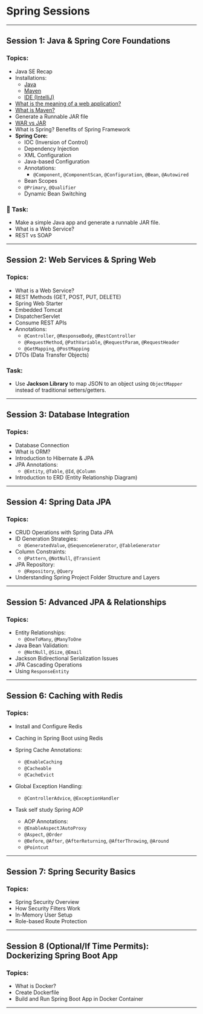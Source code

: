 # Spring Sessions

---

##  Session 1: Java & Spring Core Foundations

### Topics:
- Java SE Recap
- Installations:
  - [Java](https://www.codejava.net/java-se/download-and-install-java-11-openjdk-and-oracle-jdk)  
  - [Maven](https://phoenixnap.com/kb/install-maven-windows)
  - [IDE (IntelliJ)](https://www.jetbrains.com/idea/download/?section=linux)
- [What is the meaning of a web application?](https://aws.amazon.com/what-is/web-application/)
- [What is Maven?](https://www.marcobehler.com/guides/mvn-clean-install-a-short-guide-to-maven)
- Generate a Runnable JAR file
- [WAR vs JAR](https://www.baeldung.com/java-jar-war-packaging)
- What is Spring? Benefits of Spring Framework
- **Spring Core:**
  - IOC (Inversion of Control)
  - Dependency Injection
  - XML Configuration
  - Java-based Configuration
  - Annotations:
    - `@Component`, `@ComponentScan`, `@Configuration`, `@Bean`, `@Autowired`
  - Bean Scopes
  - `@Primary`, `@Qualifier`
  - Dynamic Bean Switching

### 📝 Task:
- Make a simple Java app and generate a runnable JAR file.
- What is a Web Service?
- REST vs SOAP

---

##  Session 2: Web Services & Spring Web

### Topics:
- What is a Web Service?
- REST Methods (GET, POST, PUT, DELETE)
- Spring Web Starter
- Embedded Tomcat
- DispatcherServlet
- Consume REST APIs
- Annotations:
  - `@Controller`, `@ResponseBody`, `@RestController`
  - `@RequestMethod`, `@PathVariable`, `@RequestParam`, `@RequestHeader`
  - `@GetMapping`, `@PostMapping`
- DTOs (Data Transfer Objects)

###  Task:
- Use **Jackson Library** to map JSON to an object using `ObjectMapper` instead of traditional setters/getters.

---

##  Session 3: Database Integration

### Topics:
- Database Connection
- What is ORM?
- Introduction to Hibernate & JPA
- JPA Annotations:
  - `@Entity`, `@Table`, `@Id`, `@Column`
- Introduction to ERD (Entity Relationship Diagram)

---

##  Session 4: Spring Data JPA

### Topics:
- CRUD Operations with Spring Data JPA
- ID Generation Strategies:
  - `@GeneratedValue`, `@SequenceGenerator`, `@TableGenerator`
- Column Constraints:
  - `@Pattern`, `@NotNull`, `@Transient`
- JPA Repository:
  - `@Repository`, `@Query`
- Understanding Spring Project Folder Structure and Layers

---

##  Session 5: Advanced JPA & Relationships

### Topics:
- Entity Relationships:
  - `@OneToMany`, `@ManyToOne`
- Java Bean Validation:
  - `@NotNull`, `@Size`, `@Email`
- Jackson Bidirectional Serialization Issues
- JPA Cascading Operations
- Using `ResponseEntity`

---

##  Session 6: Caching with Redis

### Topics:
- Install and Configure Redis
- Caching in Spring Boot using Redis
- Spring Cache Annotations:
  - `@EnableCaching`
  - `@Cacheable`
  - `@CacheEvict`
 
- Global Exception Handling:
  - `@ControllerAdvice`, `@ExceptionHandler`
 
- Task self study
  Spring AOP
  - AOP Annotations:
  - `@EnableAspectJAutoProxy`
  - `@Aspect`, `@Order`
  - `@Before`, `@After`, `@AfterReturning`, `@AfterThrowing`, `@Around`
  - `@Pointcut`

---

##  Session 7: Spring Security Basics

### Topics:
- Spring Security Overview
- How Security Filters Work
- In-Memory User Setup
- Role-based Route Protection

---

##  Session 8 (Optional/If Time Permits): Dockerizing Spring Boot App

### Topics:
- What is Docker?
- Create Dockerfile
- Build and Run Spring Boot App in Docker Container

---

